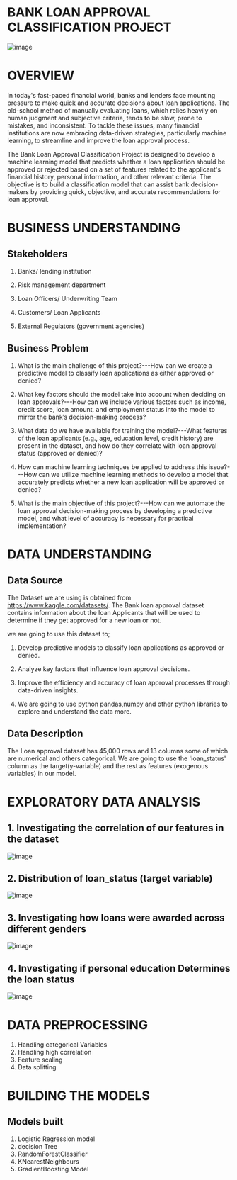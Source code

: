 

# BANK LOAN APPROVAL CLASSIFICATION PROJECT




![image](https://github.com/user-attachments/assets/d442592b-7300-435e-ae29-e0243155fe20)


# OVERVIEW

In today's fast-paced financial world, banks and lenders face mounting pressure to make quick and accurate decisions about loan applications. The old-school method of manually evaluating loans, which relies heavily on human judgment and subjective criteria, tends to be slow, prone to mistakes, and inconsistent. To tackle these issues, many financial institutions are now embracing data-driven strategies, particularly machine learning, to streamline and improve the loan approval process.

The Bank Loan Approval Classification Project is designed to develop a machine learning model that predicts whether a loan application should be approved or rejected based on a set of features related to the applicant's financial history, personal information, and other relevant criteria. The objective is to build a classification model that can assist bank decision-makers by providing quick, objective, and accurate recommendations for loan approval.


# BUSINESS UNDERSTANDING

## Stakeholders

1. Banks/ lending institution

2. Risk management department

3. Loan Officers/ Underwriting Team

4. Customers/ Loan Applicants

5. External Regulators (government agencies)

## Business Problem

1. What is the main challenge of this project?---How can we create a predictive model to classify loan applications as either approved or denied?

2. What key factors should the model take into account when deciding on loan approvals?---How can we include various factors such as income, credit score, loan amount, and employment status into the model to mirror the bank’s decision-making process?

3. What data do we have available for training the model?---What features of the loan applicants (e.g., age, education level, credit history) are present in the dataset, and how do they correlate with loan approval status (approved or denied)?

4. How can machine learning techniques be applied to address this issue?---How can we utilize machine learning methods to develop a model that accurately predicts whether a new loan application will be approved or denied?

5. What is the main objective of this project?---How can we automate the loan approval decision-making process by developing a predictive model, and what level of accuracy is necessary for practical implementation?


# DATA UNDERSTANDING

## Data Source

The Dataset we are using is obtained from https://www.kaggle.com/datasets/. The Bank loan approval dataset contains information about the loan Applicants that will be used to determine if they get approved for a new loan or not.

we are going to use this dataset to;

1. Develop predictive models to classify loan applications as approved or denied.

2. Analyze key factors that influence loan approval decisions.

3. Improve the efficiency and accuracy of loan approval processes through data-driven insights.

4. We are going to use python pandas,numpy and other python libraries to explore and understand the data more.

## Data Description

The Loan approval dataset has 45,000 rows and 13 columns some of which are numerical and others categorical. We are going to use the 'loan_status' column as the target(y-variable) and the rest as features (exogenous variables) in our model.

# EXPLORATORY DATA ANALYSIS

## 1. Investigating the correlation of our features in the dataset

![image](https://github.com/user-attachments/assets/9bee27a1-b71f-4093-bdc5-81cfb541ea35)

## 2. Distribution of loan_status (target variable)

![image](https://github.com/user-attachments/assets/3e4ad18d-d262-480f-be54-72afdbb4114d)

## 3. Investigating how loans were awarded across different genders

![image](https://github.com/user-attachments/assets/3c4309f4-cb50-4c79-9ff3-6dee7fee412e)

## 4.  Investigating if personal education Determines the loan status

![image](https://github.com/user-attachments/assets/ac4adff8-c397-4f0c-9f00-c69a2dd97da1)


# DATA PREPROCESSING

1. Handling categorical Variables
2. Handling high correlation
3. Feature scaling
4. Data splitting

# BUILDING THE MODELS

## Models built
1. Logistic Regression model
2. decision Tree
3. RandomForestClassifier
4. KNearestNeighbours
5. GradientBoosting Model



